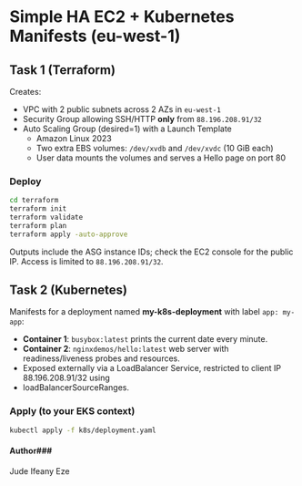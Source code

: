
# Simple HA EC2 + Kubernetes Manifests (eu-west-1)

## Task 1 (Terraform)
Creates:
- VPC with 2 public subnets across 2 AZs in `eu-west-1`
- Security Group allowing SSH/HTTP **only** from `88.196.208.91/32`
- Auto Scaling Group (desired=1) with a Launch Template
  - Amazon Linux 2023
  - Two extra EBS volumes: `/dev/xvdb` and `/dev/xvdc` (10 GiB each)
  - User data mounts the volumes and serves a Hello page on port 80

### Deploy
```bash
cd terraform
terraform init
terraform validate
terraform plan 
terraform apply -auto-approve
```

Outputs include the ASG instance IDs; check the EC2 console for the public IP. Access is limited to `88.196.208.91/32`.

## Task 2 (Kubernetes)
Manifests for a deployment named **my-k8s-deployment** with label `app: my-app`:
- **Container 1**: `busybox:latest` prints the current date every minute.
- **Container 2**: `nginxdemos/hello:latest` web server with readiness/liveness probes and resources.
- Exposed externally via a LoadBalancer Service, restricted to client IP 88.196.208.91/32 using 
- loadBalancerSourceRanges.

### Apply (to your EKS context)
```bash
kubectl apply -f k8s/deployment.yaml
```
#### Author###
Jude Ifeany Eze
